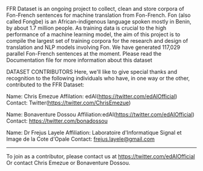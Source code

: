 FFR Dataset is an ongoing project to collect, clean and store corpora of Fon-French sentences for machine translation from Fon-French.
Fon (also called Fongbe) is an African-indigenous language spoken mostly in Benin, by about 1.7 million people. As training data is 
crucial to the high performance of a machine learning model, the aim of this project is to compile the largest set of training corpora 
for the research and design of translation and NLP models involving Fon. We have generated 117,029 parallel Fon-French sentences at the 
moment. Please read the Documentation file for more information about this dataset




DATASET CONTRIBUTORS
Here, we'll like to give special thanks and recognition to the following individuals who have, in one way or the other, contributed to the FFR Dataset:

Name: Chris Emezue
Affilation: edAI(https://twitter.com/edAIOfficial)
Contact: Twitter(https://twitter.com/ChrisEmezue)

Name: Bonaventure Dossou
Affiliation:edAI(https://twitter.com/edAIOfficial)
Contact: https://twitter.com/bonadossou

Name: Dr Frejus Layele
Affiliation: Laboratoire d'Informatique Signal et Image de la Cote d'Opale
Contact: frejus.layele@gmail.com










_______________________________________________________
To join as a contributor, please contact us at https://twitter.com/edAIOfficial 
Or contact Chris Emezue or Bonaventure Dossou.


